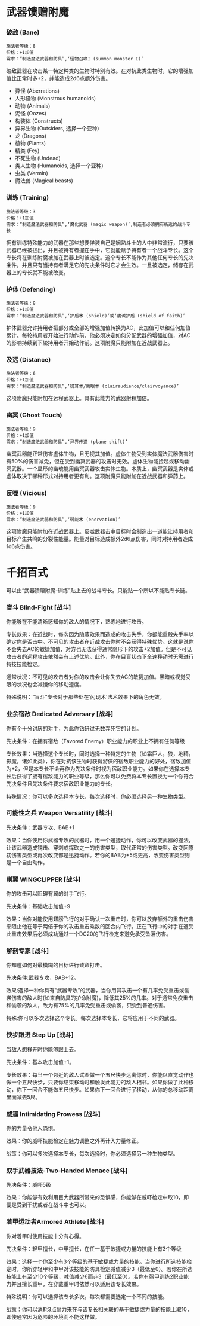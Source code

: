 # 武器馈赠附魔

### 破敌 (Bane)
```灵光：中等咒法系
施法者等级：8
价格：+1加值
需求：“制造魔法武器和防具”,‘怪物召唤I (summon monster I)’
```
破敌武器在攻击某一特定种类的生物时特别有效。在对抗此类生物时，它的增强加值比正常时多+2，并能造成2d6点额外伤害。

- 异怪 (Aberrations)
- 人形怪物 (Monstrous humanoids)
- 动物 (Animals)
- 泥怪 (Oozes)
- 构装体 (Constructs)
- 异界生物 (Outsiders, 选择一个亚种)
- 龙 (Dragons)
- 植物 (Plants)
- 精类 (Fey)
- 不死生物 (Undead)
- 类人生物 (Humanoids, 选择一个亚种)
- 虫类 (Vermin)
- 魔法兽 (Magical beasts)

### 训练 (Training)
```灵光：微弱变化系
施法者等级：3
价格：+1加值
需求：“制造魔法武器和防具”,‘魔化武器 (magic weapon)’,制造者必须拥有所选的战斗专长
```
拥有训练特殊能力的武器在那些想要佯装自己是娴熟斗士的人中非常流行，只要该武器已经被拔出，并且被持有者握在手中，它就能赋予持有者一个战斗专长。这个专长将在训练附魔被加在武器上时被选定。这个专长不能作为其他任何专长的先决条件，并且只有当持有者满足它的先决条件时它才会生效。一旦被选定，储存在武器上的专长就不能被改变。

### 护体 (Defending)
```灵光：中等防护系
施法者等级：8
价格：+1加值
需求：“制造魔法武器和防具”,‘护盾术 (shield)’或‘虔诚护盾 (shield of faith)’
```
护体武器允许持用者把部分或全部的增强加值转换为AC，此加值可以和任何加值累计。每轮持用者开始进行动作前，他必须决定如何分配武器的增强加值，对AC的影响持续到下轮持用者开始动作前。这项附魔只能附加在近战武器上。

### 及远 (Distance)
```灵光：中等预言系
施法者等级：6
价格：+1加值
需求：“制造魔法武器和防具”,‘锐耳术/鹰眼术 (clairaudience/clairvoyance)’
```
这项附魔只能附加在远程武器上。具有此能力的武器射程加倍。

### 幽冥 (Ghost Touch)
```灵光：中等咒法系
施法者等级：9
价格：+1加值
需求：“制造魔法武器和防具”,‘异界传送 (plane shift)’
```
幽冥武器能正常伤害虚体生物，且无视其加值。虚体生物受到实体魔法武器伤害时有50%的伤害减免，但在受到幽冥武器的攻击时无效。虚体生物能捡起或移动幽冥武器。一个显形的幽魂能用幽冥武器攻击实体生物。本质上，幽冥武器是实体或虚体取决于哪种形式对持用者更有利。这项附魔只能附加在近战武器和弹药上。

### 反噬 (Vicious)
```灵光：中等死灵系
施法者等级：9
价格：+1加值
需求：“制造魔法武器和防具”,‘弱能术 (enervation)’
```
这项附魔只能附加在近战武器上。反噬武器击中目标时会制造出一道能让持用者和目标产生共鸣的分裂性能量。能量对目标造成额外2d6点伤害，同时对持用者造成1d6点伤害。

# 千招百式

可以由“武器馈赠附魔-训练”贴上去的战斗专长。只能贴一个所以不能贴专长链。

### 盲斗 Blind-Fight [战斗]

你能够在不能清晰感知你的敌人的情况下，熟练地进行攻击。

专长效果：在近战时，每次因为隐蔽效果而造成的攻击失手，你都能重骰失手率以确定你是否击中。不可见的攻击者在近战攻击你时不会获得特殊优势。这就是说你不会失去AC的敏捷加值，对方也无法获得通常隐形下的攻击+2加值。但是不可见攻击者的远程攻击依然会有上述优势。此外，你在目盲状态下全速移动时无需进行特技技能检定。

通常状况：不可见的攻击者对你的攻击会让你失去AC的敏捷加值。黑暗或视觉受限的状况也会减慢你的移动速度。

特殊说明：“盲斗”专长对于那些处在‘闪现术’法术效果下的角色无效。

### 业余宿敌 Dedicated Adversary [战斗]

你有个十分讨厌的对手，为此你钻研过无数弄死它的计划。

先决条件：在拥有宿敌（Favored Enemy）职业能力的职业上不拥有任何等级

专长效果：当选择这个专长时，同时选择一种特定的生物（如霜巨人，狼，地精，影魔，诸如此类），你在对抗该生物时获得游侠的宿敌职业能力的好处，宿敌加值为+2，但是本专长不会再作为先决条件时视为宿敌职业能力。如果你在选择本专长后获得了拥有宿敌能力的职业等级，那么你可以免费将本专长置换为一个你符合先决条件且先决条件要求宿敌职业能力的专长。

特殊情况：你可以多次选择本专长，每次选择时，你必须选择另一种生物类型。

### 可能性之兵 Weapon Versatility [战斗]

先决条件：武器专攻、BAB+1

效果：当你使用你武器专攻的武器时，用一个迅捷动作，你可以改变武器的握法，让该武器造成钝击、穿刺或挥砍之一的伤害类型，取代正常的伤害类型。改变回原初伤害类型或再次改变都是迅捷动作。若你的BAB为+5或更高，改变伤害类型则是一个自由动作。

### 削翼 WINGCLIPPER [战斗]

你的攻击可以阻碍有翼的对手飞行。

先决条件：基础攻击加值+9

效果：当你对能使用翅膀飞行的对手确认一次重击时，你可以放弃额外的重击伤害来阻止他在等于两倍于你的攻击重击乘数的回合内飞行。正在飞行中的对手在遭受此重击效果后必须成功通过一个DC20的飞行检定来避免承受坠落伤害。

### 解剖专家 [战斗]

你知道如何对最模糊的目标进行致命打击。

先决条件:武器专攻，BAB+12。

效果:选择一种你具有“武器专攻”的武器，当你用其攻击一个有几率免受重击或偷袭伤害的敌人时(如来自防具的护命附魔)，降低其25%的几率。对于通常免疫重击和偷袭的敌人，改为有75%的几率免受重击或偷袭，只受到普通伤害。

特殊:你可以多次选择这个专长。每次选择本专长，它将应用于不同的武器。

### 快步跟进 Step Up [战斗]

当敌人想移开时你能够跟上去。

先决条件：基本攻击加值+1。

专长效果：每当一个邻近的敌人试图做一个五尺快步远离你时，你能以直觉动作也做一个五尺快步，只要你结束移动时和触发此能力的敌人相邻。如果你做了此种移动，你下一回合不能做五尺快步。如果你下一回合进行了移动，从你的总移动距离里面减去5尺。

### 威逼 Intimidating Prowess [战斗]

你的力量令他人恐惧。

效果：你的威吓技能检定在魅力调整之外再计入力量修正。

战策：你可以多次选择本专长，每次选择时，你必须选择另一种生物类型。

### 双手武器技法-Two-Handed Menace [战斗]

先决条件：威吓5级

效果：你能够有效利用巨大武器所带来的恐惧感，你能够在威吓检定中取10，即便是受到干扰或者在战斗中也可以。

### 着甲运动者Armored Athlete [战斗]

你对着甲时使用技能十分有心得。

先决条件：轻甲擅长，中甲擅长，在任一基于敏捷或力量的技能上有3个等级

效果：选择一个你至少有3个等级的基于敏捷或力量的技能。当你进行所选技能检定时，你所穿轻甲和中甲对该技能的防具检定减值减少3（最低至0）。若你在所选技能上有至少10个等级，减值减少6而非3（最低至0）。若你有盔甲训练2职业能力并且擅长重甲，在穿戴重甲时依然可以适用该专长效果。

特殊说明：你可以选择该专长多次。每次都需要选定一个不同的技能。

战策：你可以消耗3点耐力来在与该专长相关联的基于敏捷或力量的技能上取10，即使通常因为危险的环境而不能这样做。